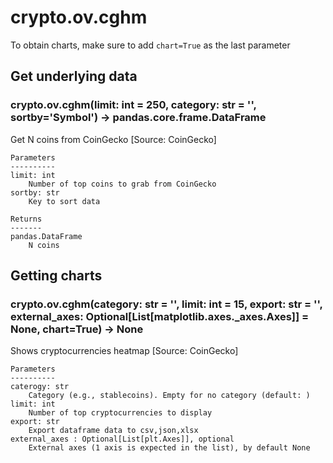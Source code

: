 # crypto.ov.cghm

To obtain charts, make sure to add `chart=True` as the last parameter

## Get underlying data 
### crypto.ov.cghm(limit: int = 250, category: str = '', sortby='Symbol') -> pandas.core.frame.DataFrame

Get N coins from CoinGecko [Source: CoinGecko]

    Parameters
    ----------
    limit: int
        Number of top coins to grab from CoinGecko
    sortby: str
        Key to sort data

    Returns
    -------
    pandas.DataFrame
        N coins

## Getting charts 
### crypto.ov.cghm(category: str = '', limit: int = 15, export: str = '', external_axes: Optional[List[matplotlib.axes._axes.Axes]] = None, chart=True) -> None

Shows cryptocurrencies heatmap [Source: CoinGecko]

    Parameters
    ----------
    caterogy: str
        Category (e.g., stablecoins). Empty for no category (default: )
    limit: int
        Number of top cryptocurrencies to display
    export: str
        Export dataframe data to csv,json,xlsx
    external_axes : Optional[List[plt.Axes]], optional
        External axes (1 axis is expected in the list), by default None
